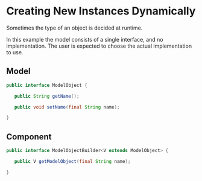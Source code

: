 # Creating New Instances Dynamically

Sometimes the type of an object is decided at runtime.

In this example the model consists of a single interface, and no implementation. The user is expected to choose the actual implementation to use.

## Model

```java
public interface ModelObject {

   public String getName();

   public void setName(final String name);

}
```

## Component

```java
public interface ModelObjectBuilder<V extends ModelObject> {

   public V getModelObject(final String name);

}
```



